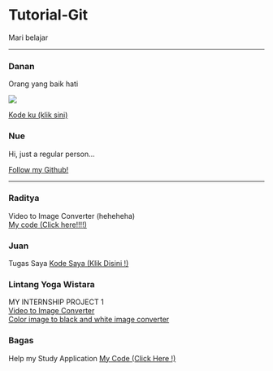 # Tutorial-Git
Mari belajar

---

### Danan
Orang yang baik hati

![](Foto/Danan.jpg)

[Kode ku (klik sini)](Danan/)

### Nue
Hi, just a regular person...

[Follow my Github!](https://github.com/EintsWaveX/)

---

### Raditya
Video to Image Converter (heheheha)\
[My code (Click here!!!!)](Raditya/)

### Juan
Tugas Saya
[Kode Saya (Klik Disini !)](Juan/)

### Lintang Yoga Wistara
MY INTERNSHIP PROJECT 1  
[Video to Image Converter](https://github.com/linseayw/testLTI/tree/c514985472c1eb429427dd7e2684d28e43b04c53/Video%20to%20Image%20Converter)  
[Color image to black and white image converter](https://github.com/linseayw/testLTI/tree/b062fd9f08e483deb16c8d42358c1c3835fbdd87/Video%20to%20Image%20Converter)  

### Bagas
Help my Study Application
[My Code (Click Here !)](Bagas/)
